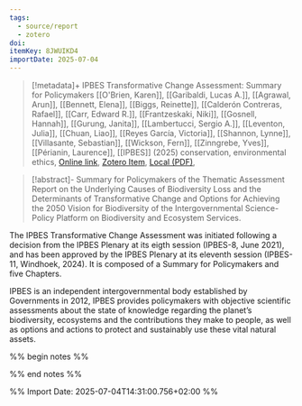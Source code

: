 ```yaml
---
tags:
  - source/report
  - zotero
doi: 
itemKey: 8JWUIKD4
importDate: 2025-07-04
---
```

>[!metadata]+
> IPBES Transformative Change Assessment: Summary for Policymakers
> [[O'Brien, Karen]], [[Garibaldi, Lucas A.]], [[Agrawal, Arun]], [[Bennett, Elena]], [[Biggs, Reinette]], [[Calderón Contreras, Rafael]], [[Carr, Edward R.]], [[Frantzeskaki, Niki]], [[Gosnell, Hannah]], [[Gurung, Janita]], [[Lambertucci, Sergio A.]], [[Leventon, Julia]], [[Chuan, Liao]], [[Reyes García, Victoria]], [[Shannon, Lynne]], [[Villasante, Sebastian]], [[Wickson, Fern]], [[Zinngrebe, Yves]], [[Périanin, Laurence]], 
> [[IPBES]] (2025)
> conservation, environmental ethics, 
> [Online link](https://zenodo.org/records/15645812), [Zotero Item](zotero://select/library/items/8JWUIKD4), [Local (PDF)](file://C:/Users/aburg/Documents/references/zotero/storage/SCUTJ6WJ/IPBES2025_IPBESTransformative.pdf), 

>[!abstract]-
>Summary for Policymakers of the Thematic Assessment Report on the Underlying Causes of Biodiversity Loss and the Determinants of Transformative Change and Options for Achieving the 2050 Vision for Biodiversity of the Intergovernmental Science-Policy Platform on Biodiversity and Ecosystem Services.

The IPBES Transformative Change Assessment was initiated following a decision from the IPBES Plenary at its eigth session (IPBES-8, June 2021), and has been approved by the IPBES Plenary at its eleventh session (IPBES-11, Windhoek, 2024). It is composed of a Summary for Policymakers and five Chapters.

IPBES is an independent intergovernmental body established by Governments in 2012, IPBES provides policymakers with objective scientific assessments about the state of knowledge regarding the planet’s biodiversity, ecosystems and the contributions they make to people, as well as options and actions to protect and sustainably use these vital natural assets.

%% begin notes %%

%% end notes %%

%% Import Date: 2025-07-04T14:31:00.756+02:00 %%
